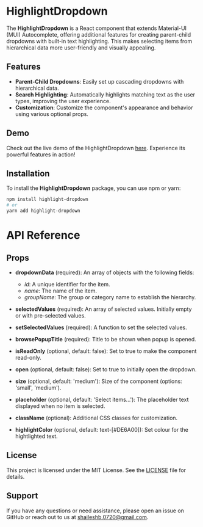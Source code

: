 # HighlightDropdown

The **HighlightDropdown** is a React component that extends Material-UI (MUI) Autocomplete, offering additional features for creating parent-child dropdowns with built-in text highlighting. This makes selecting items from hierarchical data more user-friendly and visually appealing.

## Features

- **Parent-Child Dropdowns**: Easily set up cascading dropdowns with hierarchical data.
- **Search Highlighting**: Automatically highlights matching text as the user types, improving the user experience.
- **Customization**: Customize the component's appearance and behavior using various optional props.

## Demo
Check out the live demo of the HighlightDropdown [here](https://highlight-dropdown-01.vercel.app/). Experience its powerful features in action!

## Installation
To install the **HighlightDropdown** package, you can use npm or yarn:

```bash
npm install highlight-dropdown
# or
yarn add highlight-dropdown
```

# API Reference

## Props
- **dropdownData** (required): An array of objects with the following fields:
    - *id*: A unique identifier for the item.
    - *name*: The name of the item.
    - *groupName*: The group or category name to establish the hierarchy.

- **selectedValues** (required): An array of selected values. Initially empty or with pre-selected values.

- **setSelectedValues** (required): A function to set the selected values.

- **browsePopupTitle** (required): Title to be shown when popup is opened.

- **isReadOnly** (optional, default: false): Set to true to make the component read-only.

- **open** (optional, default: false): Set to true to initially open the dropdown.

- **size** (optional, default: 'medium'): Size of the component (options: 'small', 'medium').

- **placeholder** (optional, default: 'Select items...'): The placeholder text displayed when no item is selected.

- **className** (optional): Additional CSS classes for customization.

- **highlightColor** (optional, default: text-[#DE6A00]): Set colour for the hightlighted text.

## License
This project is licensed under the MIT License. See the [LICENSE](https://github.com/shaileshhb/highlight-dropdown/blob/main/LICENSE) file for details.

## Support
If you have any questions or need assistance, please open an issue on GitHub or reach out to us at [shaileshb.0720@gmail.com](mailto:shaileshb.0720@gmail.com).
